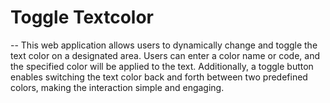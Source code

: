 # Toggle Textcolor

-- This web application allows users to dynamically change and toggle the text color on a designated area. Users can enter a color name or code, and the specified color will be applied to the text. Additionally, a toggle button enables switching the text color back and forth between two predefined colors, making the interaction simple and engaging.